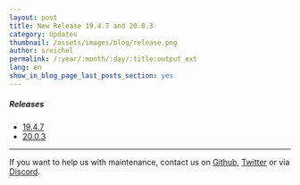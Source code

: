 ```yaml
---
layout: post
title: New Release 19.4.7 and 20.0.3
category: Updates
thumbnail: /assets/images/blog/release.png
author: sreichel
permalink: /:year/:month/:day/:title:output_ext
lang: en
show_in_blog_page_last_posts_section: yes
---
```


##### Releases

- [19.4.7](https://github.com/OpenMage/magento-lts/releases/tag/v19.4.7)
- [20.0.3](https://github.com/OpenMage/magento-lts/releases/tag/v20.0.3)

---

If you want to help us with maintenance, contact us on [Github](https://github.com/OpenMage/magento-lts), [Twitter](https://twitter.com/OpenMageProject) or via [Discord](https://discord.gg/EV8aNbU).
